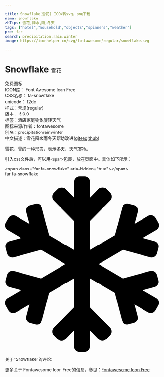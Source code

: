 ```yaml
---

title: Snowflake(雪花) ICON转svg、png下载
name: snowflake
zhTips: 雪花,降水,雨,冬天
tags: ["hotel","household","objects","spinners","weather"]
pre: far
search: precipitation,rain,winter
image: https://iconhelper.cn/svg/fontawesome/regular/snowflake.svg

---
```


# Snowflake  <small style="font-size: 60%;font-weight: 100">雪花</small>


<div class="detail-page">
<p>
<span><span class="badge-success badge">免费图标</span> </span>
<br/>
<span>
ICON库：
<span class="badge-secondary badge">Font Awesome Icon Free</span> 
</span>
<br/>
<span>
CSS名称：
<span class="badge-secondary badge">fa-snowflake</span> 
</span>
<br/>
<span>
unicode：
<span class="badge-secondary badge">f2dc</span> 
<copy-btn content='f2dc' btn-title=""></copy-btn>
<copy-btn :content='String.fromCodePoint(parseInt("f2dc", 16))' btn-title="复制U"></copy-btn>
</span><br/><span>样式：<span class="badge-light badge">常规(regular)</span></span>
<br/>
<span>
版本：
<span class="badge-secondary badge">5.0.0</span> 
</span><br/><span>标签：<span class="badge-light badge"><router-link to="/tags/hotel.html">酒店</router-link></span><span class="badge-light badge"><router-link to="/tags/household.html">家庭</router-link></span><span class="badge-light badge"><router-link to="/tags/objects.html">物体</router-link></span><span class="badge-light badge"><router-link to="/tags/spinners.html">旋转</router-link></span><span class="badge-light badge"><router-link to="/tags/weather.html">天气</router-link></span></span>
<br/>
<span>图标来源/作者：<span class="badge-light badge">fontawesome</span></span> 
<br/>
<span>别名：<span class="badge-light badge">precipitation</span><span class="badge-light badge">rain</span><span class="badge-light badge">winter</span></span><br/><span class="zh-detail">中文描述：<span class="badge-primary badge">雪花</span><span class="badge-primary badge">降水</span><span class="badge-primary badge">雨</span><span class="badge-primary badge">冬天</span><span class="help-link"><span>帮助改进</span>(<a href="https://gitee.com/liuwave/icon-helper/edit/master/json/fontawesome/regular/snowflake.json" target="_blank" rel="noopener noreferrer">gitee</a><a href="https://github.com/liuwave/icon-helper/edit/master/json/fontawesome/regular/snowflake.json" target="_blank" rel="noopener noreferrer">github</a></span>)</span><br/>
</p>
</div><div class="description description alert alert-light">雪花，雪的一种形态，表示冬天、天气寒冷。</div>
<div class="alert alert-dark">
  <i class="far fa-snowflake fa-xs"></i>
  <i class="far fa-snowflake fa-sm"></i>
  <i class="far fa-snowflake fa-lg"></i>
  <i class="far fa-snowflake fa-2x"></i>
  <i class="far fa-snowflake fa-3x"></i>
  <i class="far fa-snowflake fa-5x"></i>
  <i class="far fa-snowflake fa-7x"></i>
</div>
<div>
  <p>引入css文件后，可以用<code>&lt;span&gt;</code>包裹，放在页面中。具体如下所示：    
  </p>
  <div class="alert alert-primary" style="font-size: 14px">
    &lt;span class="far fa-snowflake" aria-hidden="true"&gt;&lt;/span&gt;
    <copy-btn content='<span class="far fa-snowflake" aria-hidden="true"></span>'></copy-btn>
  </div>
  <div class="alert alert-secondary">
    <i class="far fa-snowflake"
    style="font-size: 24px"
    aria-hidden="true"></i> far fa-snowflake
    <copy-btn content="far fa-snowflake" btn-title="复制图标名称"></copy-btn>
  </div>
</div>
<div id="svg" class="svg-wrap">
<svg xmlns="http://www.w3.org/2000/svg" viewBox="0 0 448 512"><path d="M440.1 355.2l-39.2-23 34.1-9.3c8.4-2.3 13.4-11.1 11.1-19.6l-4.1-15.5c-2.2-8.5-10.9-13.6-19.3-11.3L343 298.2 271.2 256l71.9-42.2 79.7 21.7c8.4 2.3 17-2.8 19.3-11.3l4.1-15.5c2.2-8.5-2.7-17.3-11.1-19.6l-34.1-9.3 39.2-23c7.5-4.4 10.1-14.2 5.8-21.9l-7.9-13.9c-4.3-7.7-14-10.3-21.5-5.9l-39.2 23 9.1-34.7c2.2-8.5-2.7-17.3-11.1-19.6l-15.2-4.1c-8.4-2.3-17 2.8-19.3 11.3l-21.3 81-71.9 42.2v-84.5L306 70.4c6.1-6.2 6.1-16.4 0-22.6l-11.1-11.3c-6.1-6.2-16.1-6.2-22.2 0l-24.9 25.4V16c0-8.8-7-16-15.7-16h-15.7c-8.7 0-15.7 7.2-15.7 16v46.1l-24.9-25.4c-6.1-6.2-16.1-6.2-22.2 0L142.1 48c-6.1 6.2-6.1 16.4 0 22.6l58.3 59.3v84.5l-71.9-42.2-21.3-81c-2.2-8.5-10.9-13.6-19.3-11.3L72.7 84c-8.4 2.3-13.4 11.1-11.1 19.6l9.1 34.7-39.2-23c-7.5-4.4-17.1-1.8-21.5 5.9l-7.9 13.9c-4.3 7.7-1.8 17.4 5.8 21.9l39.2 23-34.1 9.1c-8.4 2.3-13.4 11.1-11.1 19.6L6 224.2c2.2 8.5 10.9 13.6 19.3 11.3l79.7-21.7 71.9 42.2-71.9 42.2-79.7-21.7c-8.4-2.3-17 2.8-19.3 11.3l-4.1 15.5c-2.2 8.5 2.7 17.3 11.1 19.6l34.1 9.3-39.2 23c-7.5 4.4-10.1 14.2-5.8 21.9L10 391c4.3 7.7 14 10.3 21.5 5.9l39.2-23-9.1 34.7c-2.2 8.5 2.7 17.3 11.1 19.6l15.2 4.1c8.4 2.3 17-2.8 19.3-11.3l21.3-81 71.9-42.2v84.5l-58.3 59.3c-6.1 6.2-6.1 16.4 0 22.6l11.1 11.3c6.1 6.2 16.1 6.2 22.2 0l24.9-25.4V496c0 8.8 7 16 15.7 16h15.7c8.7 0 15.7-7.2 15.7-16v-46.1l24.9 25.4c6.1 6.2 16.1 6.2 22.2 0l11.1-11.3c6.1-6.2 6.1-16.4 0-22.6l-58.3-59.3v-84.5l71.9 42.2 21.3 81c2.2 8.5 10.9 13.6 19.3 11.3L375 428c8.4-2.3 13.4-11.1 11.1-19.6l-9.1-34.7 39.2 23c7.5 4.4 17.1 1.8 21.5-5.9l7.9-13.9c4.6-7.5 2.1-17.3-5.5-21.7z"/></svg>
</div>
<detail full-name='fa-snowflake'></detail>
<div>
<p>关于“Snowflake”的评论:</p>
</div>
<Vssue title="关于“Snowflake”的评论" ></Vssue>    
<div><p>更多关于  Fontawesome Icon Free的信息，参见：<a target="_blank" href="https://iconhelper.cn/fontawesome.html">Fontawesome Icon Free</a>
</p></div>
